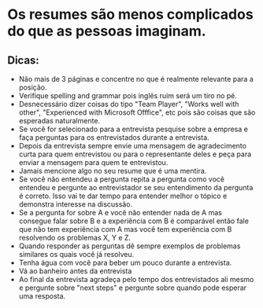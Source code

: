 # Os resumes são menos complicados do que as pessoas imaginam.
## Dicas:

- Não mais de 3 páginas e concentre no que é realmente relevante para a posição.
- Verifique spelling and grammar pois inglês ruim será um tiro no pé.
- Desnecessário dizer coisas do tipo "Team Player", "Works well with other", "Experienced with Microsoft Offfice", etc pois são coisas que são esperadas naturalmente.
- Se você for selecionado para a entrevista pesquise sobre a empresa e faça perguntas para os entrevistados durante a entrevista.
- Depois da entrevista sempre envie uma mensagem de agradecimento curta para quem entrevistou ou para o representante deles e peça para enviar a mensagem para quem te entrevistou.
- Jamais mencione algo no seu resume que é uma mentira.
- Se você não entendeu a pergunta repita a pergunta como você entendeu e pergunte ao entrevistador se seu entendimento da pergunta é correto. Isso vai te dar tempo para entender melhor o tópico e demonstra interesse na discussão.
- Se a pergunta for sobre A e você não entender nada de A mas consegue falar sobre B e a experiência com B é comparável então fale que não tem experiência com A mas você tem experiência com B resolvendo os problemas X, Y e Z.
- Quando responder as perguntas dê sempre exemplos de problemas similares os quais você já resolveu.
- Tenha água com você para beber um pouco durante a entrevista.
- Vá ao banheiro antes da entrevista
- Ao final da entrevista agradeça pelo tempo dos entrevistados ali mesmo e pergunte sobre "next steps" e pergunte sobre quando pode esperar uma resposta.